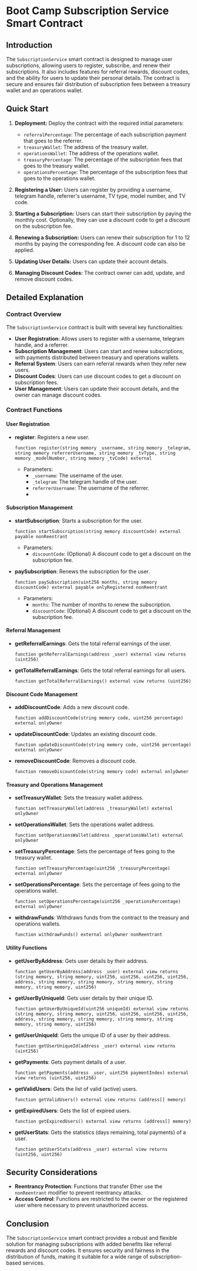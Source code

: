 
# Boot Camp Subscription Service Smart Contract

## Introduction

The `SubscriptionService` smart contract is designed to manage user subscriptions, allowing users to register, subscribe, and renew their subscriptions. It also includes features for referral rewards, discount codes, and the ability for users to update their personal details. The contract is secure and ensures fair distribution of subscription fees between a treasury wallet and an operations wallet.

## Quick Start

1. **Deployment:**
   Deploy the contract with the required initial parameters:
   - `referralPercentage`: The percentage of each subscription payment that goes to the referrer.
   - `treasuryWallet`: The address of the treasury wallet.
   - `operationsWallet`: The address of the operations wallet.
   - `treasuryPercentage`: The percentage of the subscription fees that goes to the treasury wallet.
   - `operationsPercentage`: The percentage of the subscription fees that goes to the operations wallet.

2. **Registering a User:**
   Users can register by providing a username, telegram handle, referrer's username, TV type, model number, and TV code.

3. **Starting a Subscription:**
   Users can start their subscription by paying the monthly cost. Optionally, they can use a discount code to get a discount on the subscription fee.

4. **Renewing a Subscription:**
   Users can renew their subscription for 1 to 12 months by paying the corresponding fee. A discount code can also be applied.

5. **Updating User Details:**
   Users can update their account details.

6. **Managing Discount Codes:**
   The contract owner can add, update, and remove discount codes.

## Detailed Explanation

### Contract Overview

The `SubscriptionService` contract is built with several key functionalities:
- **User Registration**: Allows users to register with a username, telegram handle,  and a referrer.
- **Subscription Management**: Users can start and renew subscriptions, with payments distributed between treasury and operations wallets.
- **Referral System**: Users can earn referral rewards when they refer new users.
- **Discount Codes**: Users can use discount codes to get a discount on subscription fees.
- **User Management**: Users can update their account details, and the owner can manage discount codes.

### Contract Functions

#### User Registration

- **register**: Registers a new user.
  ```solidity
  function register(string memory _username, string memory _telegram, string memory referrerUsername, string memory _tvType, string memory _modelNumber, string memory _tvCode) external
  ```
  - Parameters:
    - `_username`: The username of the user.
    - `_telegram`: The telegram handle of the user.
    - `referrerUsername`: The username of the referrer.
    - 
#### Subscription Management

- **startSubscription**: Starts a subscription for the user.
  ```solidity
  function startSubscription(string memory discountCode) external payable nonReentrant
  ```
  - Parameters:
    - `discountCode`: (Optional) A discount code to get a discount on the subscription fee.

- **paySubscription**: Renews the subscription for the user.
  ```solidity
  function paySubscription(uint256 months, string memory discountCode) external payable onlyRegistered nonReentrant
  ```
  - Parameters:
    - `months`: The number of months to renew the subscription.
    - `discountCode`: (Optional) A discount code to get a discount on the subscription fee.

#### Referral Management

- **getReferralEarnings**: Gets the total referral earnings of the user.
  ```solidity
  function getReferralEarnings(address _user) external view returns (uint256)
  ```

- **getTotalReferralEarnings**: Gets the total referral earnings for all users.
  ```solidity
  function getTotalReferralEarnings() external view returns (uint256)
  ```

#### Discount Code Management

- **addDiscountCode**: Adds a new discount code.
  ```solidity
  function addDiscountCode(string memory code, uint256 percentage) external onlyOwner
  ```

- **updateDiscountCode**: Updates an existing discount code.
  ```solidity
  function updateDiscountCode(string memory code, uint256 percentage) external onlyOwner
  ```

- **removeDiscountCode**: Removes a discount code.
  ```solidity
  function removeDiscountCode(string memory code) external onlyOwner
  ```

#### Treasury and Operations Management

- **setTreasuryWallet**: Sets the treasury wallet address.
  ```solidity
  function setTreasuryWallet(address _treasuryWallet) external onlyOwner
  ```

- **setOperationsWallet**: Sets the operations wallet address.
  ```solidity
  function setOperationsWallet(address _operationsWallet) external onlyOwner
  ```

- **setTreasuryPercentage**: Sets the percentage of fees going to the treasury wallet.
  ```solidity
  function setTreasuryPercentage(uint256 _treasuryPercentage) external onlyOwner
  ```

- **setOperationsPercentage**: Sets the percentage of fees going to the operations wallet.
  ```solidity
  function setOperationsPercentage(uint256 _operationsPercentage) external onlyOwner
  ```

- **withdrawFunds**: Withdraws funds from the contract to the treasury and operations wallets.
  ```solidity
  function withdrawFunds() external onlyOwner nonReentrant
  ```

#### Utility Functions

- **getUserByAddress**: Gets user details by their address.
  ```solidity
  function getUserByAddress(address _user) external view returns (string memory, string memory, uint256, uint256, uint256, uint256, address, string memory, string memory, string memory, string memory, string memory, uint256)
  ```

- **getUserByUniqueId**: Gets user details by their unique ID.
  ```solidity
  function getUserByUniqueId(uint256 uniqueId) external view returns (string memory, string memory, uint256, uint256, uint256, uint256, address, string memory, string memory, string memory, string memory, string memory, uint256)
  ```

- **getUserUniqueId**: Gets the unique ID of a user by their address.
  ```solidity
  function getUserUniqueId(address _user) external view returns (uint256)
  ```

- **getPayments**: Gets payment details of a user.
  ```solidity
  function getPayments(address _user, uint256 paymentIndex) external view returns (uint256, uint256)
  ```

- **getValidUsers**: Gets the list of valid (active) users.
  ```solidity
  function getValidUsers() external view returns (address[] memory)
  ```

- **getExpiredUsers**: Gets the list of expired users.
  ```solidity
  function getExpiredUsers() external view returns (address[] memory)
  ```

- **getUserStats**: Gets the statistics (days remaining, total payments) of a user.
  ```solidity
  function getUserStats(address _user) external view returns (uint256, uint256)
  ```

## Security Considerations

- **Reentrancy Protection**: Functions that transfer Ether use the `nonReentrant` modifier to prevent reentrancy attacks.
- **Access Control**: Functions are restricted to the owner or the registered user where necessary to prevent unauthorized access.

## Conclusion

The `SubscriptionService` smart contract provides a robust and flexible solution for managing subscriptions with added benefits like referral rewards and discount codes. It ensures security and fairness in the distribution of funds, making it suitable for a wide range of subscription-based services.
